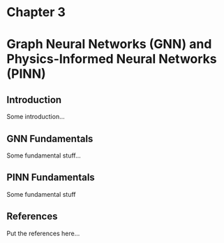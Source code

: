 # Chapter 3
# Graph Neural Networks (GNN) and Physics-Informed Neural Networks (PINN)

## Introduction
Some introduction...

## GNN Fundamentals
Some fundamental stuff...

## PINN Fundamentals
Some fundamental stuff

## References
Put the references here...



